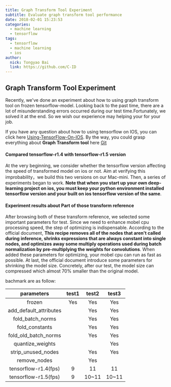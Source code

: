 ```yaml
---
title: Graph Transform Tool Experiment
subtitle: Evaluate graph transform tool performance
date: 2018-02-01 15:23:53
categories:
  - machine learning
  - tensorflow
tags:
  - tensorflow
  - machine learning
  - ios
author:
  nick: Tongyao Bai
  link: https://github.com/C-ID
---
```

## Graph Transform Tool Experiment

Recently, we've done an experiment about how to using graph transform tool on frozen tensorflow-model. Looking back to the past time, there are a lot of misunderstanding errors occurred during our test time.Fortunately, we solved it at the end. So we wish our experience may helping your for your job.

If you have any question about how to using tensorflow on IOS, you can click here [Using-TensorFlow-On-IOS](https://kingsoft-ai.github.io/2018/01/26/Using-tensorflow-On-IOS/). By the way, you could grasp everything about **Graph Transform tool** here [Git](https://github.com/tensorflow/tensorflow/tree/r1.3/tensorflow/tools/graph_transforms#quantize_nodes)

#### Compared tensorflow-r1.4 with tensorflow-r1.5 version

At the very beginning, we consider whether the tensorflow version affecting the speed of transformed model on ios or not. Aim at verifying this improbability，we build this two versions on our Mac-mini.
Then, a series of experiments began to work. **Note that when you start up your own deep-learning project on ios, you must keep your python environment installed tensorflow version and your built on ios tensorflow version of the same**.

#### Experiment results about Part of those transform reference 

After browsing both of these transform reference, we selected some important parameters	for test. Since we need to enhance mobel cpu processing speed, the step of optimizing is indispensable.	According to the official document, **This recipe removes all of the nodes that aren't called during inference, shrinks expressions that are always constant into single nodes, and optimizes away some multiply operations used during batch normalization by pre-multiplying the weights for convolutions**. When added these parameters for optimizing, your mobel cpu can run as fast as possible. At last, the official document introduce some parameters for shrinking the model size. Concretely, after our test, the model size can compressed which almost 70% smaller than the original model.

bachmark are as follow:

|      parameters      |  test1  |  test2  |  test3  |
|:--------------------:|:-------:|:-------:|:-------:|
|        frozen        |   Yes   |   Yes   |   Yes   |
|add_default_attributes|         |   Yes   |   Yes   |
|   fold_batch_norms   |         |   Yes   |   Yes   |
|    fold_constants    |         |   Yes   |   Yes   |
| fold_old_batch_norms |         |   Yes   |   Yes   |
|   quantize_weights   |         |         |   Yes   |
|  strip_unused_nodes  |         |   Yes   |   Yes   |
|     remove_nodes     |         |   Yes   |         |
| tensorflow-r1.4(fps) |    9    |   11    |    11   |
| tensorflow-r1.5(fps) |    9    |  10~11  |  10~11  |